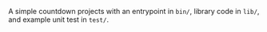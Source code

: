 A simple countdown projects with an entrypoint in `bin/`, library code
in `lib/`, and example unit test in `test/`.

